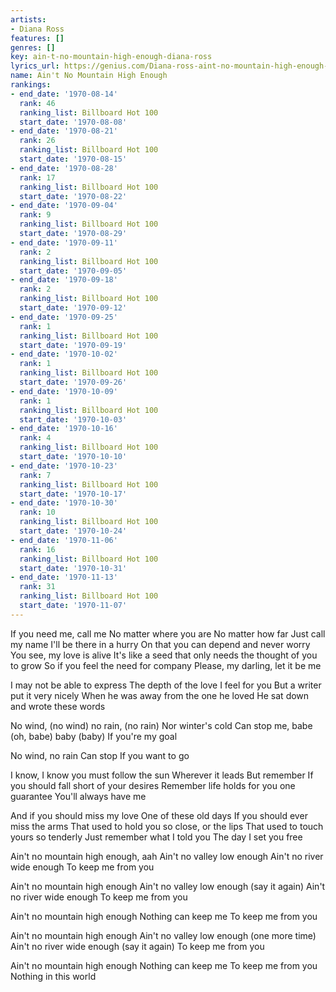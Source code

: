 ```yaml
---
artists:
- Diana Ross
features: []
genres: []
key: ain-t-no-mountain-high-enough-diana-ross
lyrics_url: https://genius.com/Diana-ross-aint-no-mountain-high-enough-lyrics
name: Ain't No Mountain High Enough
rankings:
- end_date: '1970-08-14'
  rank: 46
  ranking_list: Billboard Hot 100
  start_date: '1970-08-08'
- end_date: '1970-08-21'
  rank: 26
  ranking_list: Billboard Hot 100
  start_date: '1970-08-15'
- end_date: '1970-08-28'
  rank: 17
  ranking_list: Billboard Hot 100
  start_date: '1970-08-22'
- end_date: '1970-09-04'
  rank: 9
  ranking_list: Billboard Hot 100
  start_date: '1970-08-29'
- end_date: '1970-09-11'
  rank: 2
  ranking_list: Billboard Hot 100
  start_date: '1970-09-05'
- end_date: '1970-09-18'
  rank: 2
  ranking_list: Billboard Hot 100
  start_date: '1970-09-12'
- end_date: '1970-09-25'
  rank: 1
  ranking_list: Billboard Hot 100
  start_date: '1970-09-19'
- end_date: '1970-10-02'
  rank: 1
  ranking_list: Billboard Hot 100
  start_date: '1970-09-26'
- end_date: '1970-10-09'
  rank: 1
  ranking_list: Billboard Hot 100
  start_date: '1970-10-03'
- end_date: '1970-10-16'
  rank: 4
  ranking_list: Billboard Hot 100
  start_date: '1970-10-10'
- end_date: '1970-10-23'
  rank: 7
  ranking_list: Billboard Hot 100
  start_date: '1970-10-17'
- end_date: '1970-10-30'
  rank: 10
  ranking_list: Billboard Hot 100
  start_date: '1970-10-24'
- end_date: '1970-11-06'
  rank: 16
  ranking_list: Billboard Hot 100
  start_date: '1970-10-31'
- end_date: '1970-11-13'
  rank: 31
  ranking_list: Billboard Hot 100
  start_date: '1970-11-07'
---
```

If you need me, call me
No matter where you are
No matter how far
Just call my name
I'll be there in a hurry
On that you can depend and never worry
You see, my love is alive
It's like a seed that only needs the thought of you to grow
So if you feel the need for company
Please, my darling, let it be me


I may not be able to express
The depth of the love I feel for you
But a writer put it very nicely
When he was away from the one he loved
He sat down and wrote these words


No wind, (no wind) no rain, (no rain)
Nor winter's cold
Can stop me, babe (oh, babe) baby (baby)
If you're my goal

No wind, no rain
Can stop
If you want to go


I know, I know you must follow the sun
Wherever it leads
But remember
If you should fall short of your desires
Remember life holds for you one guarantee
You'll always have me

And if you should miss my love
One of these old days
If you should ever miss the arms
That used to hold you so close, or the lips
That used to touch yours so tenderly
Just remember what I told you
The day I set you free


Ain't no mountain high enough, aah
Ain't no valley low enough
Ain't no river wide enough
To keep me from you

Ain't no mountain high enough
Ain't no valley low enough (say it again)
Ain't no river wide enough
To keep me from you


Ain't no mountain high enough
Nothing can keep me
To keep me from you


Ain't no mountain high enough
Ain't no valley low enough (one more time)
Ain't no river wide enough (say it again)
To keep me from you


Ain't no mountain high enough
Nothing can keep me
To keep me from you
Nothing in this world
